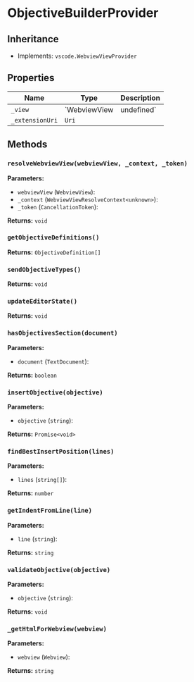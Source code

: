 # ObjectiveBuilderProvider

## Inheritance

- Implements: `vscode.WebviewViewProvider`

## Properties

| Name | Type | Description |
|------|------|-------------|
| `_view` | `WebviewView | undefined` |  |
| `_extensionUri` | `Uri` |  |

## Methods

### `resolveWebviewView(webviewView, _context, _token)`

**Parameters:**

- `webviewView` (`WebviewView`): 
- `_context` (`WebviewViewResolveContext<unknown>`): 
- `_token` (`CancellationToken`): 

**Returns:** `void`

### `getObjectiveDefinitions()`

**Returns:** `ObjectiveDefinition[]`

### `sendObjectiveTypes()`

**Returns:** `void`

### `updateEditorState()`

**Returns:** `void`

### `hasObjectivesSection(document)`

**Parameters:**

- `document` (`TextDocument`): 

**Returns:** `boolean`

### `insertObjective(objective)`

**Parameters:**

- `objective` (`string`): 

**Returns:** `Promise<void>`

### `findBestInsertPosition(lines)`

**Parameters:**

- `lines` (`string[]`): 

**Returns:** `number`

### `getIndentFromLine(line)`

**Parameters:**

- `line` (`string`): 

**Returns:** `string`

### `validateObjective(objective)`

**Parameters:**

- `objective` (`string`): 

**Returns:** `void`

### `_getHtmlForWebview(webview)`

**Parameters:**

- `webview` (`Webview`): 

**Returns:** `string`

